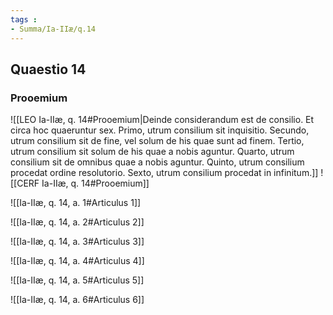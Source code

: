 ```yaml
---
tags : 
- Summa/Ia-IIæ/q.14
---
```


## Quaestio 14

### Prooemium

![[LEO Ia-IIæ, q. 14#Prooemium|Deinde considerandum est de consilio. Et circa hoc quaeruntur sex. Primo, utrum consilium sit inquisitio. Secundo, utrum consilium sit de fine, vel solum de his quae sunt ad finem. Tertio, utrum consilium sit solum de his quae a nobis aguntur. Quarto, utrum consilium sit de omnibus quae a nobis aguntur. Quinto, utrum consilium procedat ordine resolutorio. Sexto, utrum consilium procedat in infinitum.]]
![[CERF Ia-IIæ, q. 14#Prooemium]]

![[Ia-IIæ, q. 14, a. 1#Articulus 1]]

![[Ia-IIæ, q. 14, a. 2#Articulus 2]]

![[Ia-IIæ, q. 14, a. 3#Articulus 3]]

![[Ia-IIæ, q. 14, a. 4#Articulus 4]]

![[Ia-IIæ, q. 14, a. 5#Articulus 5]]

![[Ia-IIæ, q. 14, a. 6#Articulus 6]]

